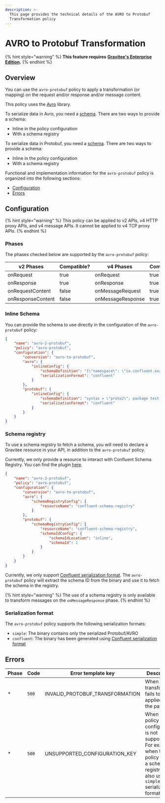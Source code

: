 ```yaml
---
description: >-
  This page provides the technical details of the AVRO to Protobuf
  Transformation policy
---
```


# AVRO to Protobuf Transformation

{% hint style="warning" %}
**This feature requires** [**Gravitee's Enterprise Edition**](../../../gravitee-api-management/ee-vs-oss/)**.**
{% endhint %}

## Overview

You can use the `avro-protobuf` policy to apply a transformation (or mapping) on the request and/or response and/or message content.

This policy uses the [Avro](https://avro.apache.org/docs/1.11.1/) library.

To serialize data in Avro, you need a [schema](https://avro.apache.org/docs/1.11.1/#schemas). There are two ways to provide a schema:

* Inline in the policy configuration
* With a schema registry

To serialize data in Protobuf, you need a [schema](https://protobuf.dev/overview/). There are two ways to provide a schema:

* Inline in the policy configuration
* With a schema registry

Functional and implementation information for the `avro-protobuf` policy is organized into the following sections:

* [Configuration](avro-to-protobuf-transformation.md#configuration)
* [Errors](avro-to-protobuf-transformation.md#errors)

## Configuration

{% hint style="warning" %}
This policy can be applied to v2 APIs, v4 HTTP proxy APIs, and v4 message APIs. It cannot be applied to v4 TCP proxy APIs.
{% endhint %}

### Phases

The phases checked below are supported by the `avro-protobuf` policy:

<table data-full-width="false"><thead><tr><th width="209">v2 Phases</th><th width="137" data-type="checkbox">Compatible?</th><th width="200.41136671177264">v4 Phases</th><th data-type="checkbox">Compatible?</th></tr></thead><tbody><tr><td>onRequest</td><td>true</td><td>onRequest</td><td>true</td></tr><tr><td>onResponse</td><td>true</td><td>onResponse</td><td>true</td></tr><tr><td>onRequestContent</td><td>false</td><td>onMessageRequest</td><td>true</td></tr><tr><td>onResponseContent</td><td>false</td><td>onMessageResponse</td><td>true</td></tr></tbody></table>

### Inline Schema <a href="#user-content-inline-schema" id="user-content-inline-schema"></a>

You can provide the schema to use directly in the configuration of the `avro-protobuf` policy:

```json
{
    "name": "avro-2-protobuf",
    "policy": "avro-protobuf",
    "configuration": {
        "conversion": "avro-to-protobuf",
        "avro": {
            "inlineConfig": {
                "schemaDefinition": "{\"namespace\": \"io.confluent.examples.clients.basicavro\", \"type\": \"record\", \"name\": \"Payment\", \"fields\": [{\"name\": \"id\", \"type\": \"string\"}, {\"name\": \"amount\", \"type\": \"double\"}]}\n",
                "serializationFormat": "confluent"
            }
        },
        "protobuf": {
            "inlineConfig": {
                "schemaDefinition": "syntax = \"proto2\"; package test; message Payment {required string id = 1; required double amount = 2; }",
                "serializationFormat": "confluent"
            }
        }
    }
}
```

### Schema registry <a href="#user-content-schema-registry" id="user-content-schema-registry"></a>

To use a schema registry to fetch a schema, you will need to declare a Gravitee resource in your API, in addition to the `avro-protobuf` policy.

Currently, we only provide a resource to interact with Confluent Schema Registry. You can find the plugin [here](https://download.gravitee.io/#graviteeio-ee/apim/plugins/resources/gravitee-resource-schema-registry-confluent/).

```json
{
    "name": "avro-2-protobuf",
    "policy": "avro-protobuf",
    "configuration": {
        "conversion": "avro-to-protobuf",
        "avro": {
            "schemaRegistryConfig": {
                "resourceName": "confluent-schema-registry"
            }
        },
        "protobuf": {
            "schemaRegistryConfig": {
                "resourceName": "confluent-schema-registry",
                "schemaIdConfig": {
                    "schemaIdLocation": "inline",
                    "schemaId": 1
                }
            }
        }
    }
}
```

Currently, we only support [Confluent serialization format](https://docs.confluent.io/platform/current/schema-registry/serdes-develop/index.html#wire-format). The `avro-protobuf` policy will extract the schema ID from the binary and use it to fetch the schema in the registry.

{% hint style="warning" %}
The use of a schema registry is only available to transform messages on the `onMessageResponse` phase.
{% endhint %}

### Serialization format <a href="#user-content-serialization-format" id="user-content-serialization-format"></a>

The `avro-protobuf` policy supports the following serialization formats:

* `simple`: The binary contains only the serialized Protobuf/AVRO
* `confluent`: The binary has been generated using [Confluent serialization format](https://docs.confluent.io/platform/current/schema-registry/serdes-develop/index.html#wire-format)

## Errors

<table><thead><tr><th width="95">Phase</th><th width="80">Code</th><th width="198">Error template key</th><th>Description</th></tr></thead><tbody><tr><td>*</td><td><code>500</code></td><td>INVALID_PROTOBUF_TRANSFORMATION</td><td>When the transform fails to be applied to the payload.</td></tr><tr><td>*</td><td><code>500</code></td><td>UNSUPPORTED_CONFIGURATION_KEY</td><td>When the policy configuration is not supported. For example, when the policy needs a schema registry but also uses the <code>simple</code> serialization format.</td></tr></tbody></table>
